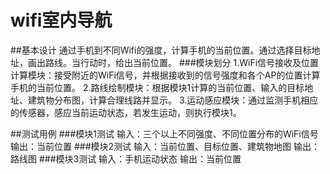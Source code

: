 # wifi室内导航

##基本设计
通过手机到不同Wifi的强度，计算手机的当前位置。通过选择目标地址，画出路线。当行动时，给出当前位置。
###模块划分
1.WiFi信号接收及位置计算模块：接受附近的WiFi信号，并根据接收到的信号强度和各个AP的位置计算手机的当前位置。
2.路线绘制模块：根据模块1计算的当前位置、输入的目标地址、建筑物分布图，计算合理线路并显示。
3.运动感应模块：通过监测手机相应的传感器，感应当前运动状态，若发生运动，则执行模块1。

##测试用例
###模块1测试
输入：三个以上不同强度、不同位置分布的WiFi信号
输出：当前位置
###模块2测试
输入：当前位置、目标位置、建筑物地图
输出：路线图
###模块3测试
输入：手机运动状态
输出：当前位置
